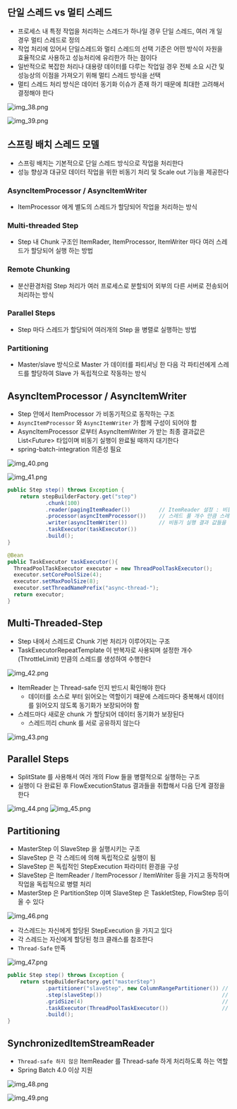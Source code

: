 
## 단일 스레드 vs 멀티 스레드

- 프로세스 내 특정 작업을 처리하는 스레드가 하나일 경우 단일 스레드, 여러 개 일 경우 멀티 스레드로 정의
- 작업 처리에 있어서 단일스레드와 멀티 스레드의 선택 기준은 어떤 방식이 자원을 효율적으로 사용하고 성능처리에 유리한가 하는 점이다
- 일반적으로 복잡한 처리나 대용량 데이터를 다루는 작업일 경우 전체 소요 시간 및 성능상의 이점을 가져오기 위해 멀티 스레드 방식을 선택
- 멀티 스레드 처리 방식은 데이터 동기화 이슈가 존재 하기 때문에 최대한 고려해서 결정해야 한다

![img_38.png](img_38.png)

![img_39.png](img_39.png)

## 스프링 배치 스레드 모델

- 스프링 배치는 기본적으로 단일 스레드 방식으로 작업을 처리한다
- 성능 향상과 대규모 데이터 작업을 위한 비동기 처리 및 Scale out 기능을 제공한다

### AsyncItemProcessor / AsyncItemWriter

- ItemProcessor 에게 별도의 스레드가 할당되어 작업을 처리하는 방식

### Multi-threaded Step

- Step 내 Chunk 구조인 ItemRader, ItemProcessor, ItemWriter 마다 여러 스레드가 할당되어 실행 하는 방법

### Remote Chunking

- 분산환경처럼 Step 처리가 여러 프로세스로 분할되어 외부의 다른 서버로 전송되어 처리하는 방식

### Parallel Steps

- Step 마다 스레드가 할당되어 여러개의 Step 을 병렬로 실행하는 방법

### Partitioning

- Master/slave 방식으로 Master 가 데이터를 파티셔닝 한 다음 각 파티션에게 스레드를 할당하여 Slave 가 독립적으로 작동하는 방식


## AsyncItemProcessor / AsyncItemWriter

- Step 안에서 ItemProcessor 가 비동기적으로 동작하는 구조
- `AsyncItemProcessor` 와 `AsyncItemWriter` 가 함께 구성이 되어야 함
- AsyncItemProcessor 로부터 AsyncItemWriter 가 받는 최종 결과값은 List<Future<T>> 타입이며 비동기 실행이 완료될 때까지 대기한다
- spring-batch-integration 의존성 필요

![img_40.png](img_40.png)

![img_41.png](img_41.png)

```java
public Step step() throws Exception {
    return stepBuilderFactory.get("step")
            .chunk(100)
            .reader(pagingItemReader())         // ItemReader 설정 : 비동기 실행 아님
            .processor(asyncItemProcessor())    // 스레드 풀 개수 만큼 스레드가 생성되어 비동기로 실행된다
            .writer(asyncItemWriter())          // 비동기 실행 결과 값들을 모두 받아오기까지 대기함
            .taskExecutor(taskExecutor())
            .build();
}

@Bean
public TaskExecutor taskExecutor(){
  ThreadPoolTaskExecutor executor = new ThreadPoolTaskExecutor();
  executor.setCorePoolSize(4);
  executor.setMaxPoolSize(8);
  executor.setThreadNamePrefix("async-thread-");
  return executor;
}
```

## Multi-Threaded-Step

- Step 내에서 스레드로 Chunk 기반 처리가 이루어지는 구조
- TaskExecutorRepeatTemplate 이 반복자로 사용되며 설정한 개수 (ThrottleLimit) 만큼의 스레드를 생성하여 수행한다

![img_42.png](img_42.png)

- ItemReader 는 Thread-safe 인지 반드시 확인해야 한다
  - 데이터를 소스로 부터 읽어오는 역할이기 때문에 스레드마다 중복해서 데이터를 읽어오지 않도록 동기화가 보장되어야 함
- 스레드마다 새로운 chunk 가 할당되어 데이터 동기화가 보장된다
  - 스레드끼리 chunk 를 서로 공유하지 않는다

![img_43.png](img_43.png)


## Parallel Steps

- SplitState 를 사용해서 여러 개의 Flow 들을 병렬적으로 실행하는 구조
- 실행이 다 완료된 후 FlowExecutionStatus 결과들을 취합해서 다음 단계 결정을 한다

![img_44.png](img_44.png)
![img_45.png](img_45.png)

## Partitioning

- MasterStep 이 SlaveStep 을 실행시키는 구조
- SlaveStep 은 각 스레드에 의해 독립적으로 실행이 됨
- SlaveStep 은 독립적인 StepExecution 파라미터 환경을 구성
- SlaveStep 은 ItemReader / ItemProcessor / ItemWriter 등을 가지고 동작하며 작업을 독립적으로 병렬 처리
- MasterStep 은 PartitionStep 이며 SlaveStep 은 TaskletStep, FlowStep 등이 올 수 있다

![img_46.png](img_46.png)

- 각스레드는 자신에게 할당된 StepExecution 을 가지고 있다
- 각 스레드는 자신에게 할당된 청크 클래스를 참조한다
- `Thread-Safe` 만족

![img_47.png](img_47.png)

```java
public Step step() throws Exception {
    return stepBuilderFactory.get("masterStep")
            .partitioner("slaveStep", new ColumnRangePartitioner()) // PartitionStep 생성을 PartitionStepBuilder 가 생성되고 Partitioner 를 생성 
            .step(slaveStep())                                      // 슬레이브 역할을 하는 Step 을 설정
            .gridSize(4)                                            // 파티션 구분을 위한 값 설정
            .taskExecutor(ThreadPoolTaskExecutor())                 // 스레드 생성, 스레드 풀 관리
            .build();
}
```

## SynchronizedItemStreamReader

- `Thread-safe 하지 않은` ItemReader 를 Thread-safe 하게 처리하도록 하는 역할
- Spring Batch 4.0 이상 지원

![img_48.png](img_48.png)

![img_49.png](img_49.png)

